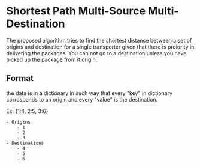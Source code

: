 
# Shortest Path Multi-Source Multi-Destination

The proposed algorithm tries to find the shortest distance between a set of origins and destination for a single transporter given that there is proiority in delivering the packages. You can not go to a destination unless you have picked up the package from it origin.

## Format

the data is in a dictionary in such way that every "key" in dictionary corrospands to an origin and every "value" is the destination.

Ex: {1:4, 2:5, 3:6}

```
- Origins
    - 1
    - 2
    - 3
- Destinations
    - 4
    - 5
    - 6
```

